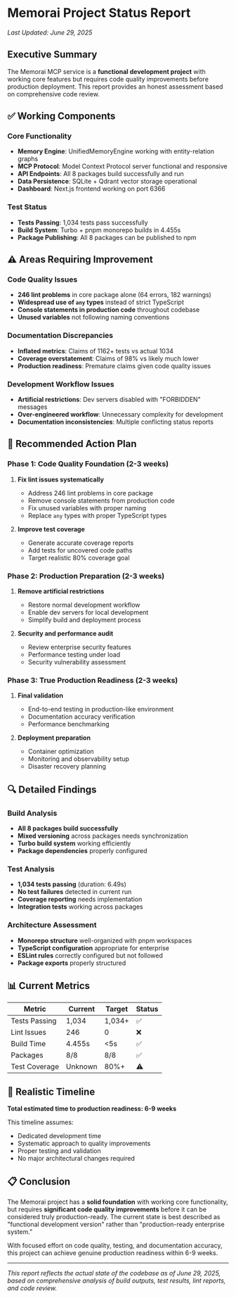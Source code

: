 # Memorai Project Status Report
*Last Updated: June 29, 2025*

## Executive Summary

The Memorai MCP service is a **functional development project** with working core features but requires code quality improvements before production deployment. This report provides an honest assessment based on comprehensive code review.

## ✅ Working Components

### Core Functionality
- **Memory Engine**: UnifiedMemoryEngine working with entity-relation graphs
- **MCP Protocol**: Model Context Protocol server functional and responsive
- **API Endpoints**: All 8 packages build successfully and run
- **Data Persistence**: SQLite + Qdrant vector storage operational
- **Dashboard**: Next.js frontend working on port 6366

### Test Status
- **Tests Passing**: 1,034 tests pass successfully 
- **Build System**: Turbo + pnpm monorepo builds in 4.455s
- **Package Publishing**: All 8 packages can be published to npm

## ⚠️ Areas Requiring Improvement

### Code Quality Issues
- **246 lint problems** in core package alone (64 errors, 182 warnings)
- **Widespread use of `any` types** instead of strict TypeScript
- **Console statements in production code** throughout codebase
- **Unused variables** not following naming conventions

### Documentation Discrepancies
- **Inflated metrics**: Claims of 1162+ tests vs actual 1034
- **Coverage overstatement**: Claims of 98% vs likely much lower
- **Production readiness**: Premature claims given code quality issues

### Development Workflow Issues
- **Artificial restrictions**: Dev servers disabled with "FORBIDDEN" messages
- **Over-engineered workflow**: Unnecessary complexity for development
- **Documentation inconsistencies**: Multiple conflicting status reports

## 🎯 Recommended Action Plan

### Phase 1: Code Quality Foundation (2-3 weeks)
1. **Fix lint issues systematically**
   - Address 246 lint problems in core package
   - Remove console statements from production code
   - Fix unused variables with proper naming
   - Replace `any` types with proper TypeScript types

2. **Improve test coverage**
   - Generate accurate coverage reports
   - Add tests for uncovered code paths
   - Target realistic 80% coverage goal

### Phase 2: Production Preparation (2-3 weeks)  
1. **Remove artificial restrictions**
   - Restore normal development workflow
   - Enable dev servers for local development
   - Simplify build and deployment process

2. **Security and performance audit**
   - Review enterprise security features
   - Performance testing under load
   - Security vulnerability assessment

### Phase 3: True Production Readiness (2-3 weeks)
1. **Final validation**
   - End-to-end testing in production-like environment
   - Documentation accuracy verification
   - Performance benchmarking

2. **Deployment preparation**
   - Container optimization
   - Monitoring and observability setup
   - Disaster recovery planning

## 🔍 Detailed Findings

### Build Analysis
- **All 8 packages build successfully**
- **Mixed versioning** across packages needs synchronization
- **Turbo build system** working efficiently
- **Package dependencies** properly configured

### Test Analysis  
- **1,034 tests passing** (duration: 6.49s)
- **No test failures** detected in current run
- **Coverage reporting** needs implementation
- **Integration tests** working across packages

### Architecture Assessment
- **Monorepo structure** well-organized with pnpm workspaces
- **TypeScript configuration** appropriate for enterprise
- **ESLint rules** correctly configured but not followed
- **Package exports** properly structured

## 📊 Current Metrics

| Metric | Current | Target | Status |
|--------|---------|---------|---------|
| Tests Passing | 1,034 | 1,034+ | ✅ |
| Lint Issues | 246 | 0 | ❌ |
| Build Time | 4.455s | <5s | ✅ |
| Packages | 8/8 | 8/8 | ✅ |
| Test Coverage | Unknown | 80%+ | ⚠️ |

## 🎯 Realistic Timeline

**Total estimated time to production readiness: 6-9 weeks**

This timeline assumes:
- Dedicated development time
- Systematic approach to quality improvements  
- Proper testing and validation
- No major architectural changes required

## 📋 Conclusion

The Memorai project has a **solid foundation** with working core functionality, but requires **significant code quality improvements** before it can be considered truly production-ready. The current state is best described as "functional development version" rather than "production-ready enterprise system."

With focused effort on code quality, testing, and documentation accuracy, this project can achieve genuine production readiness within 6-9 weeks.

---

*This report reflects the actual state of the codebase as of June 29, 2025, based on comprehensive analysis of build outputs, test results, lint reports, and code review.*

